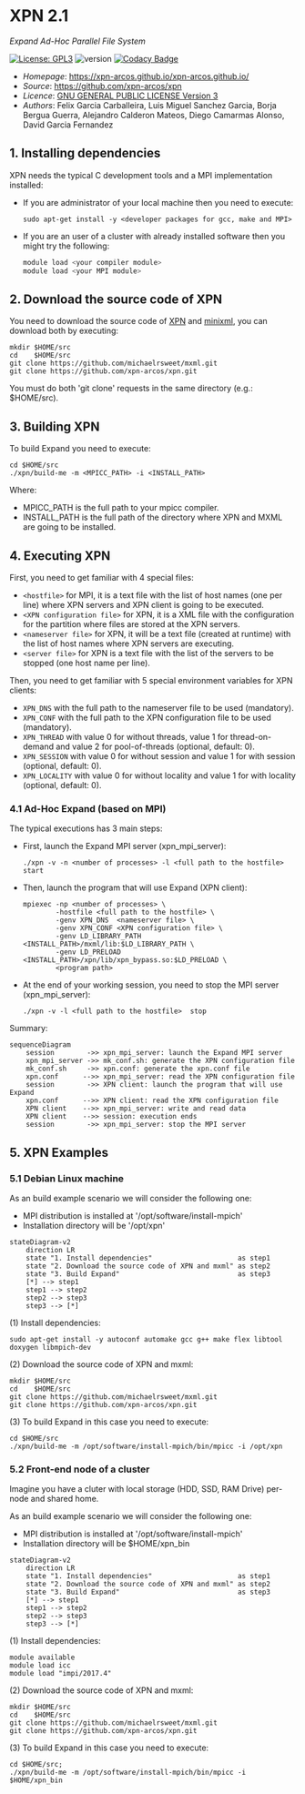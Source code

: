 # XPN 2.1

*Expand Ad-Hoc Parallel File System*

[![License: GPL3](https://img.shields.io/badge/License-GPL3-blue.svg)](https://opensource.org/licenses/GPL-3.0)
![version](https://img.shields.io/badge/version-2.1-blue)
[![Codacy Badge](https://app.codacy.com/project/badge/Grade/ca0c40db97f64698a2db9992cafdd4ab)](https://www.codacy.com/gh/xpn-arcos/xpn/dashboard?utm_source=github.com&amp;utm_medium=referral&amp;utm_content=xpn-arcos/xpn&amp;utm_campaign=Badge_Grade)

* *Homepage*: <https://xpn-arcos.github.io/xpn-arcos.github.io/>
* *Source*:   <https://github.com/xpn-arcos/xpn>
* *Licence*:  [GNU GENERAL PUBLIC LICENSE Version 3](https://github.com/dcamarmas/xpn/blob/master/COPYING)</br>
* *Authors*:  Felix Garcia Carballeira, Luis Miguel Sanchez Garcia, Borja Bergua Guerra, Alejandro Calderon Mateos, Diego Camarmas Alonso, David Garcia Fernandez

## 1. Installing dependencies

XPN needs the typical C development tools and a MPI implementation installed:
* If you are administrator of your local machine then you need to execute:
  ```
  sudo apt-get install -y <developer packages for gcc, make and MPI>
  ```
* If you are an user of a cluster with already installed software then you might try the following:
  ```bash
  module load <your compiler module>
  module load <your MPI module>
  ```

## 2. Download the source code of XPN

You need to download the source code of [XPN](https://xpn-arcos.github.io/arcos-xpn.github.io/) and [minixml](http://www.minixml.org), you can download both by executing:
```
mkdir $HOME/src
cd    $HOME/src
git clone https://github.com/michaelrsweet/mxml.git
git clone https://github.com/xpn-arcos/xpn.git
```

You must do both 'git clone' requests in the same directory (e.g.: $HOME/src).

## 3. Building XPN

To build Expand you need to execute:
```
cd $HOME/src
./xpn/build-me -m <MPICC_PATH> -i <INSTALL_PATH>
```
Where:
* MPICC_PATH is the full path to your mpicc compiler.
* INSTALL_PATH is the full path of the directory where XPN and MXML are going to be installed.

## 4. Executing XPN

First, you need to get familiar with 4 special files:
* ```<hostfile>``` for MPI, it is a text file with the list of host names (one per line) where XPN servers and XPN client is going to be executed.
* ```<XPN configuration file>``` for XPN, it is a XML file with the configuration for the partition where files are stored at the XPN servers.
* ```<nameserver file>``` for XPN, it will be a text file (created at runtime) with the list of host names where XPN servers are executing.
* ```<server file>``` for XPN is a text file with the list of the servers to be stopped (one host name per line).

Then, you need to get familiar with 5 special environment variables for XPN clients:
* ```XPN_DNS```      with the full path to the nameserver file to be used (mandatory).
* ```XPN_CONF```     with the full path to the XPN configuration file to be used (mandatory).
* ```XPN_THREAD```   with value 0 for without threads, value 1 for thread-on-demand and value 2 for pool-of-threads (optional, default: 0).
* ```XPN_SESSION```  with value 0 for without session and value 1 for with session (optional, default: 0).
* ```XPN_LOCALITY``` with value 0 for without locality and value 1 for with locality (optional, default: 0).


### 4.1 Ad-Hoc Expand (based on MPI)
The typical executions has 3 main steps:
- First, launch the Expand MPI server (xpn_mpi_server):

  ```
  ./xpn -v -n <number of processes> -l <full path to the hostfile>  start
  ```

- Then,  launch the program that will use Expand (XPN client):

  ```
  mpiexec -np <number of processes> \
          -hostfile <full path to the hostfile> \
          -genv XPN_DNS  <nameserver file> \
          -genv XPN_CONF <XPN configuration file> \
          -genv LD_LIBRARY_PATH <INSTALL_PATH>/mxml/lib:$LD_LIBRARY_PATH \
          -genv LD_PRELOAD      <INSTALL_PATH>/xpn/lib/xpn_bypass.so:$LD_PRELOAD \
          <program path>
  ```

- At the end of your working session, you need to stop the MPI server (xpn_mpi_server):

  ```
  ./xpn -v -l <full path to the hostfile>  stop
  ```
    
Summary:

```mermaid
sequenceDiagram
    session        ->> xpn_mpi_server: launch the Expand MPI server
    xpn_mpi_server ->> mk_conf.sh: generate the XPN configuration file
    mk_conf.sh     ->> xpn.conf: generate the xpn.conf file
    xpn.conf      -->> xpn_mpi_server: read the XPN configuration file
    session        ->> XPN client: launch the program that will use Expand
    xpn.conf      -->> XPN client: read the XPN configuration file
    XPN client    -->> xpn_mpi_server: write and read data
    XPN client    -->> session: execution ends
    session        ->> xpn_mpi_server: stop the MPI server
```


## 5. XPN Examples

### 5.1 Debian Linux machine

As an build example scenario we will consider the following one:
* MPI distribution is installed at '/opt/software/install-mpich'
* Installation directory will be '/opt/xpn'

```mermaid
stateDiagram-v2
    direction LR
    state "1. Install dependencies"                     as step1
    state "2. Download the source code of XPN and mxml" as step2
    state "3. Build Expand"                             as step3
    [*] --> step1
    step1 --> step2
    step2 --> step3
    step3 --> [*]
```


(1) Install dependencies:
  ```
  sudo apt-get install -y autoconf automake gcc g++ make flex libtool doxygen libmpich-dev
  ```

(2) Download the source code of XPN and mxml:
  ```
  mkdir $HOME/src
  cd    $HOME/src
  git clone https://github.com/michaelrsweet/mxml.git
  git clone https://github.com/xpn-arcos/xpn.git
  ```

(3) To build Expand in this case you need to execute:
   ```
   cd $HOME/src
   ./xpn/build-me -m /opt/software/install-mpich/bin/mpicc -i /opt/xpn
   ```


### 5.2 Front-end node of a cluster

Imagine you have a cluter with local storage (HDD, SSD, RAM Drive) per-node and shared home.

As an build example scenario we will consider the following one:
* MPI distribution is installed at '/opt/software/install-mpich'
* Installation directory will be $HOME/xpn_bin

```mermaid
stateDiagram-v2
    direction LR
    state "1. Install dependencies"                     as step1
    state "2. Download the source code of XPN and mxml" as step2
    state "3. Build Expand"                             as step3
    [*] --> step1
    step1 --> step2
    step2 --> step3
    step3 --> [*]
```


(1) Install dependencies:
  ```
  module available
  module load icc
  module load "impi/2017.4"
  ```

(2) Download the source code of XPN and mxml:
  ```
  mkdir $HOME/src
  cd    $HOME/src
  git clone https://github.com/michaelrsweet/mxml.git
  git clone https://github.com/xpn-arcos/xpn.git
  ```

(3) To build Expand in this case you need to execute:
  ```
  cd $HOME/src;
  ./xpn/build-me -m /opt/software/install-mpich/bin/mpicc -i $HOME/xpn_bin
  ```

